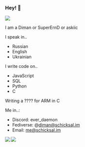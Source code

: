 ### Hey! 👋

<img align="center" src="https://tag.rc24.xyz/858307410757681172/tag.png" />

I am a Diman or SuperErnD or askiic

I speak in..
 * Russian
 * English
 * Ukrainian

I write code on..
 * JavaScript 
 * SQL
 * Python
 * C

Writing a ???? for ARM in C

Me in..:
 * Discord: ever_daemon
 * Fediverse: @diman@schicksal.im
 * Email: me@schicksal.im

<a href="https://github.com/SuperErnD">
  <img align="left" src="https://github-readme-stats.vercel.app/api?username=SuperErnD" />
</a>
<a href="https://github.com/SuperErnD">
  <img align="left" src="https://github-readme-stats.vercel.app/api/top-langs/?username=SuperErnD" />
</a>
